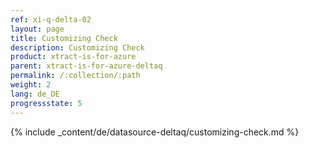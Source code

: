 ```yaml
---
ref: xi-q-delta-02
layout: page
title: Customizing Check
description: Customizing Check
product: xtract-is-for-azure
parent: xtract-is-for-azure-deltaq
permalink: /:collection/:path
weight: 2
lang: de_DE
progressstate: 5
---
```

{% include _content/de/datasource-deltaq/customizing-check.md %}